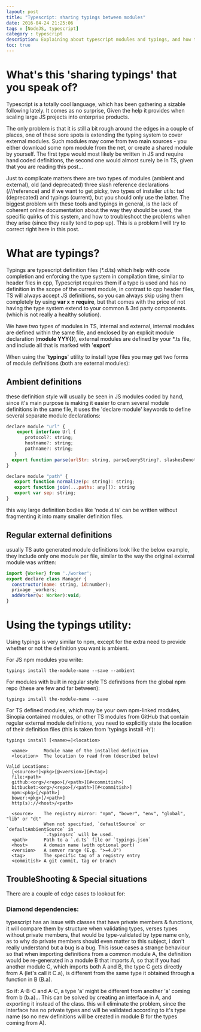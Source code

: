 ```yaml
---
layout: post
title: "Typescript: sharing typings between modules"
date: 2016-04-24 21:25:06
tags : [NodeJS, typescript]
category : typescript
description: Explaining about typescript modules and typings, and how to properly use them to get a fully typed application
toc: true
---
```


# What's this 'sharing typings' that you speak of?
Typescript is a totally cool language, which has been gathering a sizable following lately. It comes as no surprise, Given the help it provides when scaling large JS projects into enterprise products.

The only problem is that it is still a bit rough around the edges in a couple of places, one of these sore spots is extending the typing system to cover external modules. Such modules may come from two main sources - you either download some npm module from the net, or create a shared module by yourself. The first type would most likely be written in JS and require hand coded definitions, the second one would almost surely be in TS, given that you are reading this post...

Just to complicate matters there are two types of modules (ambient and external), old (and deprecated) three slash reference declarations (///reference)  and if we want to get picky, two types of installer utils: tsd (deprecated) and typings (current), but you should only use the latter. The biggest problem with these tools and typings in general, is the lack of coherent online documentation about the way they should be used, the specific quirks of this system, and how to troubleshoot the problems when they arise (since they really tend to pop up). This is a problem I will try to correct right here in this post.

# What are typings?
Typings are typescript definition files (*.d.ts) which help with code completion and enforcing the type system in compilation time, similar to header files in cpp, Typescript requires them if a type is used and has no definition in the scope of the current module, in contrast to cpp header files, TS will always accept JS definitions, so you can always skip using them completely by using __var x = require__, but that comes with the price of not having the type system extend to your common & 3rd party components. (which is not really a healthy solution).

We have two types of modules in TS, internal and external, internal modules are defined within the same file, and enclosed by an explicit module declaration   (__module YYY{}__), external modules are defined by your *.ts file, and include all that is marked with '__export__'

When using the '__typings__' utility to install type files you may get two forms of module definitions (both are external modules):

## Ambient definitions
these definition style will usually be seen in JS modules coded by hand, since it's main purpose is making it easier to cram several module definitions in the same file, it uses the 'declare module' keywords to define several separate module declarations:

```javascript
declare module "url" {
    export interface Url {
       protocol?: string;
       hostname?: string;
       pathname?: string;
   }
  export function parse(urlStr: string, parseQueryString?, slashesDenoteHost?): Url;
}

declare module "path" {
   export function normalize(p: string): string;
   export function join(...paths: any[]): string
   export var sep: string;
}
```

this way large definition bodies like 'node.d.ts' can be written without fragmenting it into many smaller definition files.

## Regular external definitions 
usually TS auto generated module definitions look like the below example, they include only one module per file, similar to the way the original external module was written:
```javascript
import {Worker} from './worker';
export declare class Manager {
  constructor(name: string, id:number);
  privage _workers;
  addWorker(w: Worker):void;
}
```

# Using the typings utility:
Using typings is very similar to npm, except for the extra need to provide whether or not the definition you want is ambient. 

For JS npm modules you write:
```
typings install the-module-name --save --ambient
```
For modules with built in regular style TS definitions from the global npm repo (these are few and far between):
```
typings install the-module-name --save
```
For TS defined modules, which may be your own npm-linked modules, Sinopia contained modules, or other TS modules from GitHub that contain regular external module definitions, you need to explicitly state the location of their definition files (this is taken from 'typings install -h'):

```
typings install [<name>=]<location>

  <name>      Module name of the installed definition
  <location>  The location to read from (described below)

Valid Locations:
  [<source>!]<pkg>[@<version>][#<tag>]
  file:<path>
  github:<org>/<repo>[/<path>][#<commitish>]
  bitbucket:<org>/<repo>[/<path>][#<commitish>]
  npm:<pkg>[/<path>]
  bower:<pkg>[/<path>]
  http(s)://<host>/<path>

  <source>    The registry mirror: "npm", "bower", "env", "global", "lib" or "dt"
              When not specified, `defaultSource` or `defaultAmbientSource` in
              `.typingsrc` will be used.
  <path>      Path to a `.d.ts` file or `typings.json`
  <host>      A domain name (with optional port)
  <version>   A semver range (E.g. ">=4.0")
  <tag>       The specific tag of a registry entry
  <commitish> A git commit, tag or branch
```

## TroubleShooting & Special situations
There are a couple of edge cases to lookout for:

### Diamond dependencies:
typescript has an issue with classes that have private members & functions, it will compare them by structure when validating types, verses types without private members, that would be type-validated by type name only,  as to why do private members should even matter to this subject, i don't really understand but a bug is a bug. This issue cases a strange behaviour so that when importing definitions from a common module A, the definition would be re-generated in a module B that imports A, so that if you had another module C, which imports both A and B, the type C gets directly from A (let's call it C.a), is different from the same type it obtained through a function in B (B.a).

So if: A-B-C and  A-C, a type 'a' might be different from another 'a' coming from b (b.a)...
This can be solved by creating an interface in A, and exporting it instead of the class. this will eliminate the problem, since the interface has no private types and will be validated according to it's type name (so no new definitions will be created in module B for the types coming from A).

### 